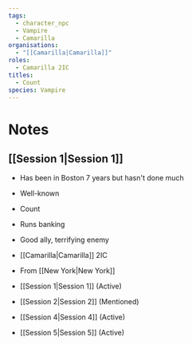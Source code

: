 ```yaml
---
tags:
  - character_npc
  - Vampire
  - Camarilla
organisations:
  - "[[Camarilla|Camarilla]]"
roles:
  - Camarilla 2IC
titles:
  - Count
species: Vampire
---
```


# Notes
## [[Session 1|Session 1]]
- Has been in Boston 7 years but hasn't done much
- Well-known
- Count
- Runs banking
- Good ally, terrifying enemy
- [[Camarilla|Camarilla]] 2IC
- From [[New York|New York]]


- [[Session 1|Session 1]] (Active)
- [[Session 2|Session 2]] (Mentioned)
- [[Session 4|Session 4]] (Active)
- [[Session 5|Session 5]] (Active)
